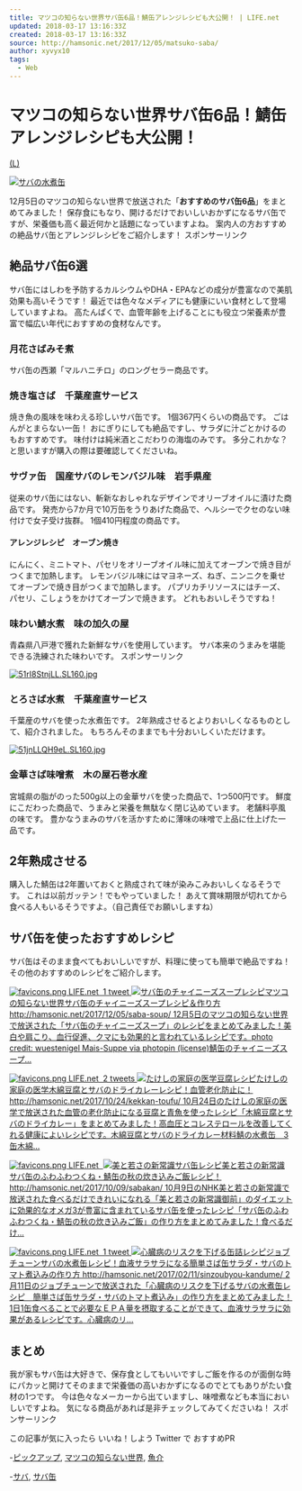 ```yaml
---
title: マツコの知らない世界サバ缶6品！鯖缶アレンジレシピも大公開！ | LIFE.net
updated: 2018-03-17 13:16:33Z
created: 2018-03-17 13:16:33Z
source: http://hamsonic.net/2017/12/05/matsuko-saba/
author: xyvyx10
tags:
  - Web
---
```


# マツコの知らない世界サバ缶6品！鯖缶アレンジレシピも大公開！

[(L)](http://hamsonic.net/wp-content/uploads/2017/12/1.jpg)

[![サバの水煮缶](../_resources/1-2.jpg)](http://hamsonic.net/wp-content/uploads/2017/12/1.jpg)

12月5日のマツコの知らない世界で放送された「**おすすめのサバ缶6品**」をまとめてみました！
保存食にもなり、開けるだけでおいしいおかずになるサバ缶ですが、栄養価も高く最近何かと話題になっていますよね。
案内人の方おすすめの絶品サバ缶とアレンジレシピをご紹介します！
スポンサーリンク

## 絶品サバ缶6選

サバ缶にはしわを予防するカルシウムやDHA・EPAなどの成分が豊富なので美肌効果も高いそうです！
最近では色々なメディアにも健康にいい食材として登場していますよね。
高たんぱくで、血管年齢を上げることにも役立つ栄養素が豊富で幅広い年代におすすめの食材なんです。

### 月花さばみそ煮

サバ缶の西瀬「マルハニチロ」のロングセラー商品です。

### 焼き塩さば　千葉産直サービス

焼き魚の風味を味わえる珍しいサバ缶です。
1個367円くらいの商品です。
ごはんがとまらない一缶！
おにぎりにしても絶品ですし、サラダに汁ごとかけるのもおすすめです。
味付けは純米酒とこだわりの海塩のみです。
多分これかな？と思いますが購入の際は要確認してくださいね。

### サヴァ缶　国産サバのレモンバジル味　岩手県産

従来のサバ缶にはない、斬新なおしゃれなデザインでオリーブオイルに漬けた商品です。
発売から7か月で10万缶をうりあげた商品で、ヘルシーでクセのない味付けで女子受け抜群。
1個410円程度の商品です。

#### アレンジレシピ　オーブン焼き

にんにく、ミニトマト、パセリをオリーブオイル味に加えてオーブンで焼き目がつくまで加熱します。
レモンバジル味にはマヨネーズ、ねぎ、ニンニクを乗せてオーブンで焼き目がつくまで加熱します。
パプリカチリソースにはチーズ、パセリ、こしょうをかけてオーブンで焼きます。
どれもおいしそうですね！

### 味わい鯖水煮　味の加久の屋

青森県八戸港で獲れた新鮮なサバを使用しています。
サバ本来のうまみを堪能できる洗練された味わいです。
スポンサーリンク

[![51rI8StnjLL._SL160_.jpg](../_resources/51rI8StnjLL._SL160_.jpg)](http://www.amazon.co.jp/exec/obidos/ASIN/B01BBLFSFS/hamsonic-22/)

### とろさば水煮　千葉産直サービス

千葉産のサバを使った水煮缶です。
2年熟成させるとよりおいしくなるものとして、紹介されました。
もちろんそのままでも十分おいしくいただけます。

[![51jnLLQH9eL._SL160_.jpg](../_resources/51jnLLQH9eL._SL160_.jpg)](http://www.amazon.co.jp/exec/obidos/ASIN/B004PDJR3O/hamsonic-22/)

### 金華さば味噌煮　木の屋石巻水産

宮城県の脂がのった500g以上の金華サバを使った商品で、1つ500円です。
鮮度にこだわった商品で、うまみと栄養を無駄なく閉じ込めています。
老舗料亭風の味です。
豊かなうまみのサバを活かすために薄味の味噌で上品に仕上げた一品です。

## 2年熟成させる

購入した鯖缶は2年置いておくと熟成されて味が染みこみおいしくなるそうです。
これは以前ガッテン！でもやっていました！
あえて賞味期限が切れてから食べる人もいるそうですよ。（自己責任でお願いしますね）

## サバ缶を使ったおすすめレシピ

サバ缶はそのまま食べてもおいしいですが、料理に使っても簡単で絶品ですね！
その他のおすすめのレシピをご紹介します。

[ ![favicons.png](../_resources/favicons-6.png) LIFE.net  1 tweet  ![サバ缶のチャイニーズスープレシピ](../_resources/534edc3ed222e208478d4e511dbd9fbb.jpg)マツコの知らない世界サバ缶のチャイニーズスープレシピ＆作り方 http://hamsonic.net/2017/12/05/saba-soup/  12月5日のマツコの知らない世界で放送された「サバ缶のチャイニーズスープ」のレシピをまとめてみました！美白や肩こり、血行促進、クマにも効果的と言われているレシピです。photo credit: wuestenigel Mais-Suppe via photopin (license)鯖缶のチャイニーズスープ...](http://hamsonic.net/2017/12/05/saba-soup/)

[ ![favicons.png](../_resources/favicons-6.png) LIFE.net  2 tweets  ![たけしの家庭の医学豆腐レシピ](../_resources/6399341552128df9111e93fda0f9474b.jpg)たけしの家庭の医学木綿豆腐とサバのドライカレーレシピ！血管老化防止に！ http://hamsonic.net/2017/10/24/kekkan-toufu/  10月24日のたけしの家庭の医学で放送された血管の老化防止になる豆腐と青魚を使ったレシピ「木綿豆腐とサバのドライカレー」をまとめてみました！高血圧とコレステロールを改善してくれる健康によいレシピです。木綿豆腐とサバのドライカレー材料鯖の水煮缶　3缶木綿...](http://hamsonic.net/2017/10/24/kekkan-toufu/)

[ ![favicons.png](../_resources/favicons-6.png) LIFE.net   ![美と若さの新常識サバ缶レシピ](../_resources/5766a0593cfa6a57aaa67a8e767fdd45.jpg)美と若さの新常識サバ缶のふわふわつくね・鯖缶の秋の炊き込みご飯レシピ！ http://hamsonic.net/2017/10/09/sabakan/  10月9日のNHK美と若さの新常識で放送された食べるだけできれいになれる「美と若さの新常識御前」のダイエットに効果的なオメガ3が豊富に含まれているサバ缶を使ったレシピ「サバ缶のふわふわつくね・鯖缶の秋の炊き込みご飯」の作り方をまとめてみました！食べるだけ...](http://hamsonic.net/2017/10/09/sabakan/)

[ ![favicons.png](../_resources/favicons-6.png) LIFE.net  1 tweet  ![心臓病のリスクを下げる缶詰レシピ](../_resources/c81ef40914d796ed40292df7dac7d730.jpg)ジョブチューンサバの水煮缶レシピ！血液サラサラになる簡単さば缶サラダ・サバのトマト煮込みの作り方 http://hamsonic.net/2017/02/11/sinzoubyou-kandume/  2月11日のジョブチューンで放送された「心臓病のリスクを下げるサバの水煮缶レシピ　簡単さば缶サラダ・サバのトマト煮込み」の作り方をまとめてみました！1日1缶食べることで必要なＥＰＡ量を摂取することができて、血液サラサラに効果があるレシピです。心臓病のリ...](http://hamsonic.net/2017/02/11/sinzoubyou-kandume/)

## まとめ

我が家もサバ缶は大好きで、保存食としてもいいですしご飯を作るのが面倒な時にパカッと開けてそのままで栄養価の高いおかずになるのでとてもありがたい食材の1つです。
今は色々なメーカーから出ていますし、味噌煮なども本当においしいですよね。
気になる商品があれば是非チェックしてみてくださいね！
スポンサーリンク

この記事が気に入ったら
いいね！しよう
Twitter で
おすすめPR

-[ピックアップ](http://hamsonic.net/category/picup/), [マツコの知らない世界](http://hamsonic.net/category/tv/matsuko/), [魚介](http://hamsonic.net/category/recipe/fish/)

-[サバ](http://hamsonic.net/tag/%e3%82%b5%e3%83%90/), [サバ缶](http://hamsonic.net/tag/%e3%82%b5%e3%83%90%e7%bc%b6/)